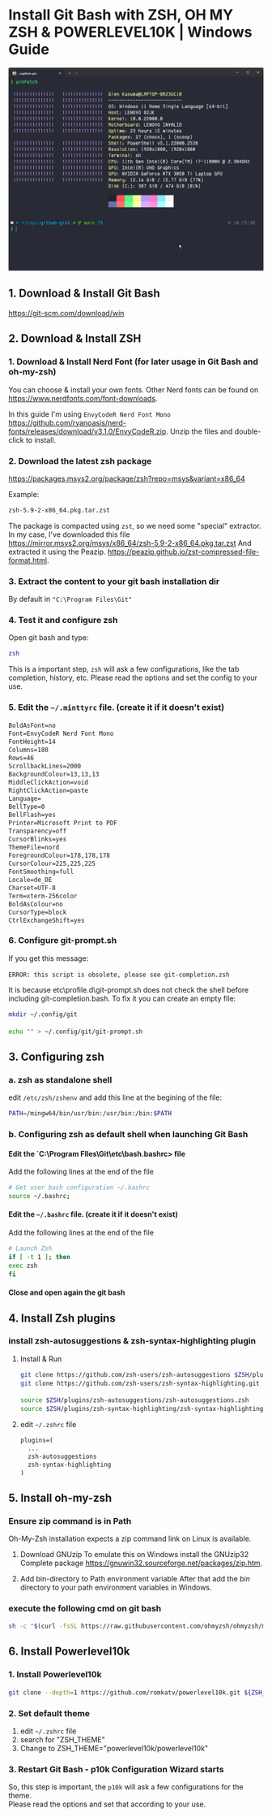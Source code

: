 # Install Git Bash with ZSH, OH MY ZSH & POWERLEVEL10K | Windows Guide

![Winfetch Windows Terminal](https://raw.githubusercontent.com/glenkusuma/github-gist/main/gitbash-with-zsh-omzsh-p10k/winfetch.png)

## 1. Download & Install Git Bash

<https://git-scm.com/download/win>

## 2. Download & Install ZSH

### 1. Download & Install Nerd Font (for later usage in Git Bash and oh-my-zsh)
You can choose & install your own fonts.
Other Nerd fonts can be found on <https://www.nerdfonts.com/font-downloads>. 

In this guide I'm using `EnvyCodeR Nerd Font Mono` <https://github.com/ryanoasis/nerd-fonts/releases/download/v3.1.0/EnvyCodeR.zip>.
Unzip the files and double-click to install.

### 2. Download the latest zsh package

<https://packages.msys2.org/package/zsh?repo=msys&variant=x86_64>

Example:

```txt
zsh-5.9-2-x86_64.pkg.tar.zst
```

The package is compacted using `zst`, so we need some "special" extractor.  
In my case, I've downloaded this file   <https://mirror.msys2.org/msys/x86_64/zsh-5.9-2-x86_64.pkg.tar.zst>
And extracted it using the Peazip.  <https://peazip.github.io/zst-compressed-file-format.html>.

### 3. Extract the content to your git bash installation dir

By default in ```"C:\Program Files\Git"```

### 4. Test it and configure zsh

Open git bash and type:

```bash
zsh
```

This is a important step, `zsh` will ask a few configurations, like the tab completion, history, etc.  Please read the options and set the config to your use.

### 5. Edit the `~/.minttyrc` file. (create it if it doesn't exist)

```.minttyrc
BoldAsFont=no
Font=EnvyCodeR Nerd Font Mono
FontHeight=14
Columns=180
Rows=46
ScrollbackLines=2000
BackgroundColour=13,13,13
MiddleClickAction=void
RightClickAction=paste
Language=
BellType=0
BellFlash=yes
Printer=Microsoft Print to PDF
Transparency=off
CursorBlinks=yes
ThemeFile=nord
ForegroundColour=178,178,178
CursorColour=225,225,225
FontSmoothing=full
Locale=de_DE
Charset=UTF-8
Term=xterm-256color
BoldAsColour=no
CursorType=block
CtrlExchangeShift=yes
```

### 6. Configure git-prompt.sh

If you get this message:

`ERROR: this script is obsolete, please see git-completion.zsh`

It is because etc\profile.d\git-prompt.sh does not check the shell before including git-completion.bash. To fix it you can create an empty file:

```bash
mkdir ~/.config/git

echo "" > ~/.config/git/git-prompt.sh
```

## 3. Configuring zsh

### a. zsh as standalone shell

edit `/etc/zsh/zshenv` and add this line at the begining of the file:

```bash
PATH=/mingw64/bin/usr/bin:/usr/bin:/bin:$PATH
```

### b. Configuring zsh as default shell when launching Git Bash

#### Edit the `C:\Program FIles\Git\etc\bash.bashrc> file

Add the following lines at the end of the file

```bash
# Get user bash configuration ~/.bashrc
source ~/.bashrc;
```

#### Edit the `~/.bashrc` file. (create it if it doesn't exist)

Add the following lines at the end of the file

```bash
# Launch Zsh
if [ -t 1 ]; then
exec zsh
fi
```

#### Close and open again the git bash

## 4. Install Zsh plugins

### install zsh-autosuggestions & zsh-syntax-highlighting plugin

1. Install & Run

    ```bash
    git clone https://github.com/zsh-users/zsh-autosuggestions $ZSH/plugins/zsh-autosuggestions
    git clone https://github.com/zsh-users/zsh-syntax-highlighting.git $ZSH/plugins/zsh-syntax-highlighting

    source $ZSH/plugins/zsh-autosuggestions/zsh-autosuggestions.zsh
    source $ZSH/plugins/zsh-syntax-highlighting/zsh-syntax-highlighting.zsh
    ```

2. edit `~/.zshrc` file

    ```zshrc
    plugins=( 
      ...
      zsh-autosuggestions
      zsh-syntax-highlighting
    )
    ```

## 5. Install oh-my-zsh
### Ensure zip command is in Path
Oh-My-Zsh installation expects a zip command link on Linux is available. 

1. Download GNUzip
To emulate this on Windows install the GNUzip32 Complete package <https://gnuwin32.sourceforge.net/packages/zip.htm>.

2. Add bin-directory to Path environment variable
After that add the _bin_ directory to your path environment variables in Windows.

### execute the following cmd on git bash  

```bash
sh -c "$(curl -fsSL https://raw.githubusercontent.com/ohmyzsh/ohmyzsh/master/tools/install.sh)"
```

## 6. Install Powerlevel10k

### 1. Install Powerlevel10k

```bash
git clone --depth=1 https://github.com/romkatv/powerlevel10k.git ${ZSH_CUSTOM:-$HOME/.oh-my-zsh/custom}/themes/powerlevel10k
```

### 2. Set default theme
1. edit `~/.zshrc` file
2. search for "ZSH_THEME"
3. Change to ZSH_THEME="powerlevel10k/powerlevel10k"

### 3. Restart Git Bash - p10k Configuration Wizard starts
So, this step is important, the `p10k` will ask a few configurations for the theme.  
Please read the options and set that according to your use.

